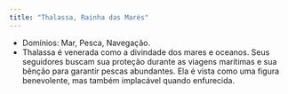 ```yaml
---
title: "Thalassa, Rainha das Marés"
---
```


* Domínios: Mar, Pesca, Navegação.
* Thalassa é venerada como a divindade dos mares e oceanos. Seus seguidores buscam sua proteção durante as viagens marítimas e sua bênção para garantir pescas abundantes. Ela é vista como uma figura benevolente, mas também implacável quando enfurecida.
